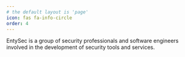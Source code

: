 ```yaml
---
# the default layout is 'page'
icon: fas fa-info-circle
order: 4
---
```


EntySec is a group of security professionals and software engineers involved in the development of security tools and services.

